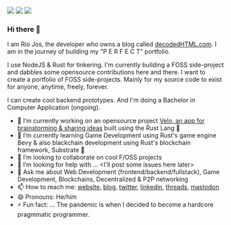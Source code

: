[![](https://img.shields.io/badge/-linkedin-0073B1?style=flat-square)](http://linkedin.com/in/riojos)
[![](https://img.shields.io/badge/-twitter-1C9CEA?style=flat-square)](https://twitter.com/htmldecoder)
[![](https://img.shields.io/badge/-resume-332B40?style=flat-square)](https://github.com/riojosdev/riojosdev/blob/main/Rio%20Resume.pdf)

### Hi there 👋
I am Rio Jos, the developer who owns a blog called [decodedHTML.com](decodedhtml.com). I am in the journey of building my "P E R F E C T" portfolio. 

I use NodeJS & Rust for tinkering. I'm currently building a FOSS side-project and dabbles some opensource contributions here and there. I want to create a portfolio of FOSS side-projects. Mainly for my source code to exist for anyone, anytime, freely, forever.

I can create cool backend prototypes. And I'm doing a Bachelor in Computer Application (ongoing).

- 🔭 I’m currently working on an opensource project [Velo, an app for brainstorming & sharing ideas](https://github.com/StaffEngineer/velo) built using the Rust Lang 🦀 
- 🌱 I’m currently learning Game Development using Rust's game engine Bevy & also blackchain development using Rust's blockchain framework, Substrate 🦀 
- 👯 I’m looking to collaborate on cool F/OSS projects
- 🤔 I’m looking for help with ... <I'll post some issues here later>
- 💬 Ask me about Web Development (frontend/backend/fullstack), Game Development, Blockchains, Decentralized & P2P networking 
- 📫 How to reach me: [website](https://riojos.in), [blog](https://decodedhtml.com), [twitter](https://twitter.com/htmldecoder), [linkedin](https://linkedin.com/in/riojos), [threads](https://threads.net/@htmldecoder), [mastodon](https://indieweb.social/@htmldecoder)
- 😄 Pronouns: He/him
- ⚡ Fun fact: ... The pandemic is when I decided to become a hardcore pragmmatic programmer.
